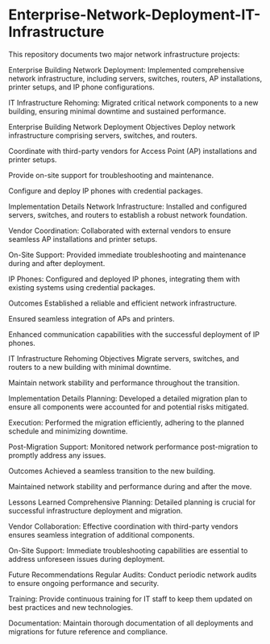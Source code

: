 # Enterprise-Network-Deployment-IT-Infrastructure

This repository documents two major network infrastructure projects:

Enterprise Building Network Deployment: Implemented comprehensive network infrastructure, including servers, switches, routers, AP installations, printer setups, and IP phone configurations.

IT Infrastructure Rehoming: Migrated critical network components to a new building, ensuring minimal downtime and sustained performance.

Enterprise Building Network Deployment
Objectives
Deploy network infrastructure comprising servers, switches, and routers.

Coordinate with third-party vendors for Access Point (AP) installations and printer setups.

Provide on-site support for troubleshooting and maintenance.

Configure and deploy IP phones with credential packages.

Implementation Details
Network Infrastructure: Installed and configured servers, switches, and routers to establish a robust network foundation.

Vendor Coordination: Collaborated with external vendors to ensure seamless AP installations and printer setups.

On-Site Support: Provided immediate troubleshooting and maintenance during and after deployment.

IP Phones: Configured and deployed IP phones, integrating them with existing systems using credential packages.

Outcomes
Established a reliable and efficient network infrastructure.

Ensured seamless integration of APs and printers.

Enhanced communication capabilities with the successful deployment of IP phones.

IT Infrastructure Rehoming
Objectives
Migrate servers, switches, and routers to a new building with minimal downtime.

Maintain network stability and performance throughout the transition.

Implementation Details
Planning: Developed a detailed migration plan to ensure all components were accounted for and potential risks mitigated.

Execution: Performed the migration efficiently, adhering to the planned schedule and minimizing downtime.

Post-Migration Support: Monitored network performance post-migration to promptly address any issues.

Outcomes
Achieved a seamless transition to the new building.

Maintained network stability and performance during and after the move.

Lessons Learned
Comprehensive Planning: Detailed planning is crucial for successful infrastructure deployment and migration.

Vendor Collaboration: Effective coordination with third-party vendors ensures seamless integration of additional components.

On-Site Support: Immediate troubleshooting capabilities are essential to address unforeseen issues during deployment.

Future Recommendations
Regular Audits: Conduct periodic network audits to ensure ongoing performance and security.

Training: Provide continuous training for IT staff to keep them updated on best practices and new technologies.

Documentation: Maintain thorough documentation of all deployments and migrations for future reference and compliance.
